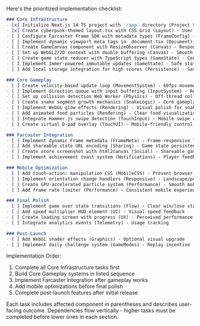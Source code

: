 Here's the prioritized implementation checklist:

```markdown
### Core Infrastructure
- [x] Initialize Next.js 14 TS project with `/app` directory (Project Setup) - User gets base project structure
- [x] Create cyberpunk-themed layout.tsx with CSS Grid (Layout) - User sees primary #00ff88 theme
- [ ] Configure Farcaster Frame SDK with metadata types (FrameConfig) - Enables frame compatibility
- [ ] Implement dynamic viewport meta tags in _document.tsx (Document) - Mobile-responsive viewport
- [ ] Create GameCanvas component with ResizeObserver (Canvas) - Responsive canvas element
- [ ] Set up WebGL2/2D context with double buffering (Canvas) - Smooth rendering foundation
- [ ] Create game state reducer with TypeScript types (GameState) - Central state management
- [ ] Implement Immer-powered immutable updates (GameState) - Safe state mutations
- [ ] Add local storage integration for high scores (Persistence) - Saved scores between sessions

### Core Gameplay
- [ ] Create velocity-based update loop (MovementSystem) - 60fps movement foundation
- [ ] Implement direction queue with input buffering (InputSystem) - Responsive controls
- [ ] Set up collision detection Web Worker (Physics) - Off-thread collision checks
- [ ] Create snake segment growth mechanics (SnakeLogic) - Core gameplay progression
- [ ] Implement WebGL glow effects (Rendering) - Visual polish for snake body
- [ ] Add animated food particles (Rendering) - Clear food visualization
- [ ] Integrate Hammer.js swipe detection (TouchInput) - Mobile swipe controls
- [ ] Create virtual D-pad overlay (TouchUI) - Mobile-friendly control option

### Farcaster Integration
- [ ] Implement dynamic Frame metadata (FrameMeta) - Frame-responsive layout
- [ ] Add shareable state URL encoding (Sharing) - Game state persistence in links
- [ ] Create score screenshot with html2canvas (Social) - Shareable game moments
- [ ] Implement achievement toast system (Notifications) - Player feedback

### Mobile Optimization
- [ ] Add touch-action: manipulation CSS (MobileCSS) - Prevent browser zoom
- [ ] Implement orientation change handlers (Responsive) - Landscape/portrait support
- [ ] Create GPU-accelerated particle system (Performance) - Smooth mobile rendering
- [ ] Add frame rate limiter (Performance) - Consistent mobile experience

### Final Polish
- [ ] Implement game over state transitions (Flow) - Clear win/lose states
- [ ] Add speed multiplier HUD element (UI) - Visual speed feedback
- [ ] Create loading screen with progress (UX) - Perceived performance
- [ ] Integrate analytics events (Telemetry) - Usage tracking

### Post-Launch
- [ ] Add WebGL shader effects (Graphics) - Optional visual upgrade
- [ ] Implement daily challenge system (GameModes) - Replay incentive
```

Implementation Order:
1. Complete all Core Infrastructure tasks first
2. Build Core Gameplay systems in listed sequence
3. Implement Farcaster integration after gameplay works
4. Add mobile optimizations before final polish
5. Complete post-launch features after initial release

Each task includes affected component in parentheses and describes user-facing outcome. Dependencies flow vertically - higher tasks must be completed before lower ones in each section.
